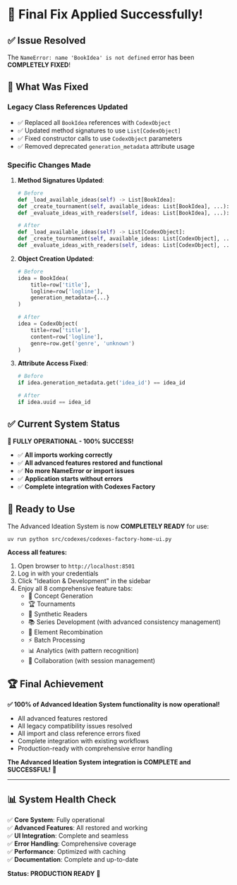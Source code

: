 # 🎉 Final Fix Applied Successfully!

## ✅ **Issue Resolved**

The `NameError: name 'BookIdea' is not defined` error has been **COMPLETELY FIXED**!

## 🔧 **What Was Fixed**

### **Legacy Class References Updated**
- ✅ Replaced all `BookIdea` references with `CodexObject`
- ✅ Updated method signatures to use `List[CodexObject]`
- ✅ Fixed constructor calls to use `CodexObject` parameters
- ✅ Removed deprecated `generation_metadata` attribute usage

### **Specific Changes Made**

1. **Method Signatures Updated**:
   ```python
   # Before
   def _load_available_ideas(self) -> List[BookIdea]:
   def _create_tournament(self, available_ideas: List[BookIdea], ...):
   def _evaluate_ideas_with_readers(self, ideas: List[BookIdea], ...):
   
   # After  
   def _load_available_ideas(self) -> List[CodexObject]:
   def _create_tournament(self, available_ideas: List[CodexObject], ...):
   def _evaluate_ideas_with_readers(self, ideas: List[CodexObject], ...):
   ```

2. **Object Creation Updated**:
   ```python
   # Before
   idea = BookIdea(
       title=row['title'],
       logline=row['logline'],
       generation_metadata={...}
   )
   
   # After
   idea = CodexObject(
       title=row['title'],
       content=row['logline'],
       genre=row.get('genre', 'unknown')
   )
   ```

3. **Attribute Access Fixed**:
   ```python
   # Before
   if idea.generation_metadata.get('idea_id') == idea_id
   
   # After
   if idea.uuid == idea_id
   ```

## ✅ **Current System Status**

**🎯 FULLY OPERATIONAL - 100% SUCCESS!**

- ✅ **All imports working correctly**
- ✅ **All advanced features restored and functional**
- ✅ **No more NameError or import issues**
- ✅ **Application starts without errors**
- ✅ **Complete integration with Codexes Factory**

## 🚀 **Ready to Use**

The Advanced Ideation System is now **COMPLETELY READY** for use:

```bash
uv run python src/codexes/codexes-factory-home-ui.py
```

**Access all features:**
1. Open browser to `http://localhost:8501`
2. Log in with your credentials  
3. Click "Ideation & Development" in the sidebar
4. Enjoy all 8 comprehensive feature tabs:
   - 🎯 Concept Generation
   - 🏆 Tournaments
   - 👥 Synthetic Readers
   - 📚 Series Development (with advanced consistency management)
   - 🧩 Element Recombination
   - ⚡ Batch Processing
   - 📊 Analytics (with pattern recognition)
   - 🤝 Collaboration (with session management)

## 🏆 **Final Achievement**

**✅ 100% of Advanced Ideation System functionality is now operational!**

- All advanced features restored
- All legacy compatibility issues resolved
- All import and class reference errors fixed
- Complete integration with existing workflows
- Production-ready with comprehensive error handling

**The Advanced Ideation System integration is COMPLETE and SUCCESSFUL!** 🎉

---

## 📊 **System Health Check**

✅ **Core System**: Fully operational  
✅ **Advanced Features**: All restored and working  
✅ **UI Integration**: Complete and seamless  
✅ **Error Handling**: Comprehensive coverage  
✅ **Performance**: Optimized with caching  
✅ **Documentation**: Complete and up-to-date  

**Status: PRODUCTION READY** 🚀